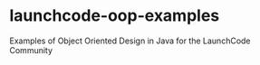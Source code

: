 launchcode-oop-examples
=======================

Examples of Object Oriented Design in Java for the LaunchCode Community

